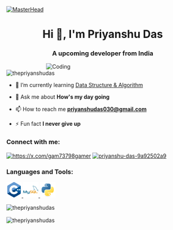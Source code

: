 [![MasterHead](https://res.cloudinary.com/superfolio/image/upload/v1620689979/68747470733a2f2f692e70696e696d672e636f6d2f6f726967696e616c732f63362f33332f63322f63363333633230656465383266306530636564376435373064626533613166332e676966_yjuh2s.gif)](https://www.youtube.com/watch?v=hT_nvWreIhg)
<h1 align="center">Hi 👋, I'm Priyanshu Das</h1>
<h3 align="center">A upcoming developer from India</h3>
<img align="right" alt="Coding" width="400" src="https://media.giphy.com/media/v1.Y2lkPTc5MGI3NjExaHVkNTJzaGw5Ym16OGg2dHVyZWhlNnNzY29sNXJsenJ5YmszM3Z5YSZlcD12MV9pbnRlcm5hbF9naWZfYnlfaWQmY3Q9Zw/bGgsc5mWoryfgKBx1u/giphy.gif">

<p align="left"> <img src="https://komarev.com/ghpvc/?username=thepriyanshudas&label=Profile%20views&color=0e75b6&style=flat" alt="thepriyanshudas" /> </p>

- 🔭 I’m currently learning [Data Structure & Algorithm](https://www.youtube.com/playlist?list=PLQEaRBV9gAFu4ovJ41PywklqI7IyXwr01)

- 💬 Ask me about **How's my day going**

- 📫 How to reach me **priyanshudas030@gmail.com**

- ⚡ Fun fact **I never give up**

<h3 align="left">Connect with me:</h3>
<p align="left">
<a href="https://twitter.com/https://x.com/gam73798gamer" target="blank"><img align="center" src="https://raw.githubusercontent.com/rahuldkjain/github-profile-readme-generator/master/src/images/icons/Social/twitter.svg" alt="https://x.com/gam73798gamer" height="30" width="40" /></a>
<a href="https://linkedin.com/in/priyanshu-das-9a92502a9" target="blank"><img align="center" src="https://raw.githubusercontent.com/rahuldkjain/github-profile-readme-generator/master/src/images/icons/Social/linked-in-alt.svg" alt="priyanshu-das-9a92502a9" height="30" width="40" /></a>
</p>

<h3 align="left">Languages and Tools:</h3>
<p align="left"> <a href="https://www.w3schools.com/cpp/" target="_blank" rel="noreferrer"> <img src="https://raw.githubusercontent.com/devicons/devicon/master/icons/cplusplus/cplusplus-original.svg" alt="cplusplus" width="40" height="40"/> </a> <a href="https://www.mysql.com/" target="_blank" rel="noreferrer"> <img src="https://raw.githubusercontent.com/devicons/devicon/master/icons/mysql/mysql-original-wordmark.svg" alt="mysql" width="40" height="40"/> </a> <a href="https://www.python.org" target="_blank" rel="noreferrer"> <img src="https://raw.githubusercontent.com/devicons/devicon/master/icons/python/python-original.svg" alt="python" width="40" height="40"/> </a> </p>

<p><img align="center" src="https://github-readme-stats.vercel.app/api/top-langs?username=thepriyanshudas&show_icons=true&locale=en&layout=compact" alt="thepriyanshudas" /></p>

<p><img align="center" src="https://github-readme-streak-stats.herokuapp.com/?user=thepriyanshudas&" alt="thepriyanshudas" /></p>
